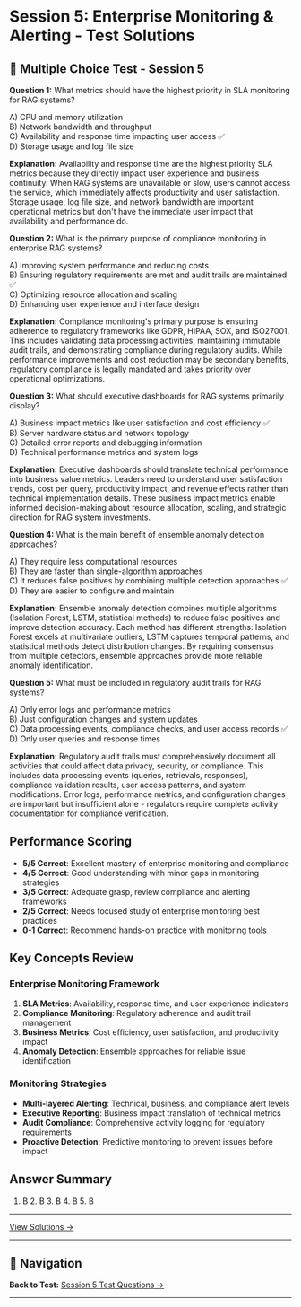# Session 5: Enterprise Monitoring & Alerting - Test Solutions


## 📝 Multiple Choice Test - Session 5

**Question 1:** What metrics should have the highest priority in SLA monitoring for RAG systems?  

A) CPU and memory utilization  
B) Network bandwidth and throughput  
C) Availability and response time impacting user access ✅  
D) Storage usage and log file size  

**Explanation:** Availability and response time are the highest priority SLA metrics because they directly impact user experience and business continuity. When RAG systems are unavailable or slow, users cannot access the service, which immediately affects productivity and user satisfaction. Storage usage, log file size, and network bandwidth are important operational metrics but don't have the immediate user impact that availability and performance do.

**Question 2:** What is the primary purpose of compliance monitoring in enterprise RAG systems?  

A) Improving system performance and reducing costs  
B) Ensuring regulatory requirements are met and audit trails are maintained ✅  
C) Optimizing resource allocation and scaling  
D) Enhancing user experience and interface design  

**Explanation:** Compliance monitoring's primary purpose is ensuring adherence to regulatory frameworks like GDPR, HIPAA, SOX, and ISO27001. This includes validating data processing activities, maintaining immutable audit trails, and demonstrating compliance during regulatory audits. While performance improvements and cost reduction may be secondary benefits, regulatory compliance is legally mandated and takes priority over operational optimizations.

**Question 3:** What should executive dashboards for RAG systems primarily display?  

A) Business impact metrics like user satisfaction and cost efficiency ✅  
B) Server hardware status and network topology  
C) Detailed error reports and debugging information  
D) Technical performance metrics and system logs  

**Explanation:** Executive dashboards should translate technical performance into business value metrics. Leaders need to understand user satisfaction trends, cost per query, productivity impact, and revenue effects rather than technical implementation details. These business impact metrics enable informed decision-making about resource allocation, scaling, and strategic direction for RAG system investments.

**Question 4:** What is the main benefit of ensemble anomaly detection approaches?  

A) They require less computational resources  
B) They are faster than single-algorithm approaches  
C) It reduces false positives by combining multiple detection approaches ✅  
D) They are easier to configure and maintain  

**Explanation:** Ensemble anomaly detection combines multiple algorithms (Isolation Forest, LSTM, statistical methods) to reduce false positives and improve detection accuracy. Each method has different strengths: Isolation Forest excels at multivariate outliers, LSTM captures temporal patterns, and statistical methods detect distribution changes. By requiring consensus from multiple detectors, ensemble approaches provide more reliable anomaly identification.

**Question 5:** What must be included in regulatory audit trails for RAG systems?  

A) Only error logs and performance metrics  
B) Just configuration changes and system updates  
C) Data processing events, compliance checks, and user access records ✅  
D) Only user queries and response times  

**Explanation:** Regulatory audit trails must comprehensively document all activities that could affect data privacy, security, or compliance. This includes data processing events (queries, retrievals, responses), compliance validation results, user access patterns, and system modifications. Error logs, performance metrics, and configuration changes are important but insufficient alone - regulators require complete activity documentation for compliance verification.

## Performance Scoring

- **5/5 Correct**: Excellent mastery of enterprise monitoring and compliance  
- **4/5 Correct**: Good understanding with minor gaps in monitoring strategies  
- **3/5 Correct**: Adequate grasp, review compliance and alerting frameworks  
- **2/5 Correct**: Needs focused study of enterprise monitoring best practices  
- **0-1 Correct**: Recommend hands-on practice with monitoring tools  

## Key Concepts Review

### Enterprise Monitoring Framework  
1. **SLA Metrics**: Availability, response time, and user experience indicators  
2. **Compliance Monitoring**: Regulatory adherence and audit trail management  
3. **Business Metrics**: Cost efficiency, user satisfaction, and productivity impact  
4. **Anomaly Detection**: Ensemble approaches for reliable issue identification  

### Monitoring Strategies  
- **Multi-layered Alerting**: Technical, business, and compliance alert levels  
- **Executive Reporting**: Business impact translation of technical metrics  
- **Audit Compliance**: Comprehensive activity logging for regulatory requirements  
- **Proactive Detection**: Predictive monitoring to prevent issues before impact  

## Answer Summary  
1. B  2. B  3. B  4. B  5. B

---


[View Solutions →](Session5_Test_Solutions.md)

---

## 🧭 Navigation

**Back to Test:** [Session 5 Test Questions →](Session5_*.md#multiple-choice-test)

---
